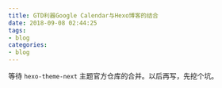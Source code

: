 ```yaml
---
title: GTD利器Google Calendar与Hexo博客的结合
date: 2018-09-08 02:44:25
tags: 
- blog
categories:
- blog
---
```


等待 `hexo-theme-next` 主题官方仓库的合并。以后再写，先挖个坑。
<!-- more -->